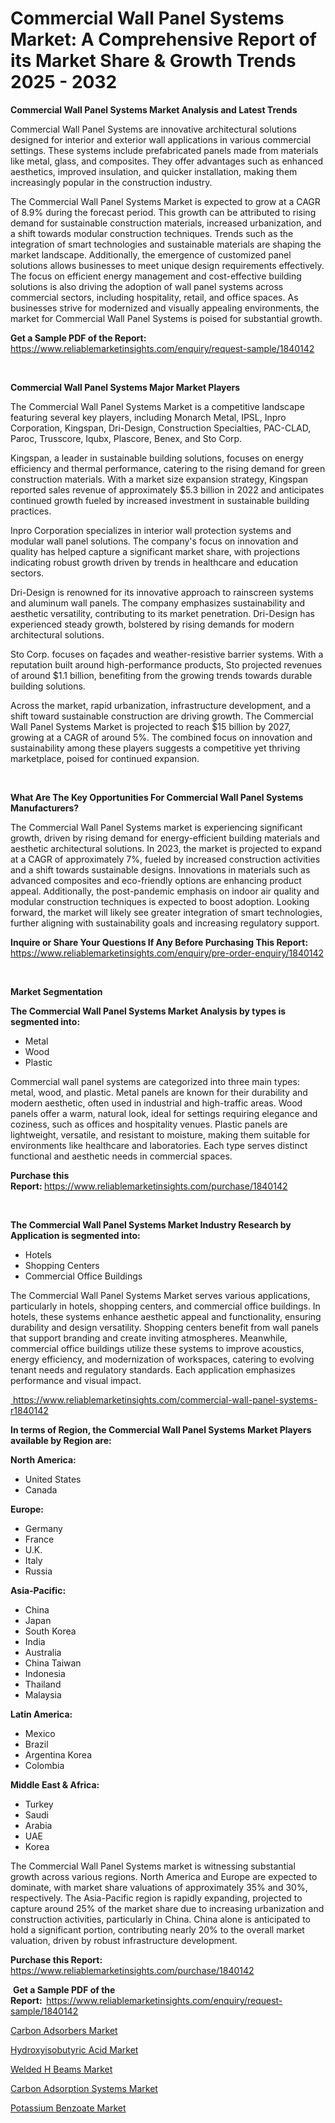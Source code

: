 <p><h1>Commercial Wall Panel Systems Market: A Comprehensive Report of its Market Share & Growth Trends 2025 - 2032</h1></p><p><strong>Commercial Wall Panel Systems Market Analysis and Latest Trends</strong></p>
<p><p>Commercial Wall Panel Systems are innovative architectural solutions designed for interior and exterior wall applications in various commercial settings. These systems include prefabricated panels made from materials like metal, glass, and composites. They offer advantages such as enhanced aesthetics, improved insulation, and quicker installation, making them increasingly popular in the construction industry.</p><p>The Commercial Wall Panel Systems Market is expected to grow at a CAGR of 8.9% during the forecast period. This growth can be attributed to rising demand for sustainable construction materials, increased urbanization, and a shift towards modular construction techniques. Trends such as the integration of smart technologies and sustainable materials are shaping the market landscape. Additionally, the emergence of customized panel solutions allows businesses to meet unique design requirements effectively. The focus on efficient energy management and cost-effective building solutions is also driving the adoption of wall panel systems across commercial sectors, including hospitality, retail, and office spaces. As businesses strive for modernized and visually appealing environments, the market for Commercial Wall Panel Systems is poised for substantial growth.</p></p>
<p><strong>Get a Sample PDF of the Report:&nbsp;</strong> <a href="https://www.reliablemarketinsights.com/enquiry/request-sample/1840142?utm_campaign=1512&utm_medium=2&utm_source=Github&utm_content=ia&utm_term=30012025&utm_id=commercial-wall-panel-systems">https://www.reliablemarketinsights.com/enquiry/request-sample/1840142</a></p>
<p>&nbsp;</p>
<p><strong>Commercial Wall Panel Systems Major Market Players</strong></p>
<p><p>The Commercial Wall Panel Systems Market is a competitive landscape featuring several key players, including Monarch Metal, IPSL, Inpro Corporation, Kingspan, Dri-Design, Construction Specialties, PAC-CLAD, Paroc, Trusscore, Iqubx, Plascore, Benex, and Sto Corp. </p><p>Kingspan, a leader in sustainable building solutions, focuses on energy efficiency and thermal performance, catering to the rising demand for green construction materials. With a market size expansion strategy, Kingspan reported sales revenue of approximately $5.3 billion in 2022 and anticipates continued growth fueled by increased investment in sustainable building practices.</p><p>Inpro Corporation specializes in interior wall protection systems and modular wall panel solutions. The company's focus on innovation and quality has helped capture a significant market share, with projections indicating robust growth driven by trends in healthcare and education sectors.</p><p>Dri-Design is renowned for its innovative approach to rainscreen systems and aluminum wall panels. The company emphasizes sustainability and aesthetic versatility, contributing to its market penetration. Dri-Design has experienced steady growth, bolstered by rising demands for modern architectural solutions.</p><p>Sto Corp. focuses on façades and weather-resistive barrier systems. With a reputation built around high-performance products, Sto projected revenues of around $1.1 billion, benefiting from the growing trends towards durable building solutions.</p><p>Across the market, rapid urbanization, infrastructure development, and a shift toward sustainable construction are driving growth. The Commercial Wall Panel Systems Market is projected to reach $15 billion by 2027, growing at a CAGR of around 5%. The combined focus on innovation and sustainability among these players suggests a competitive yet thriving marketplace, poised for continued expansion.</p></p>
<p>&nbsp;</p>
<p><strong>What Are The Key Opportunities For Commercial Wall Panel Systems Manufacturers?</strong></p>
<p><p>The Commercial Wall Panel Systems market is experiencing significant growth, driven by rising demand for energy-efficient building materials and aesthetic architectural solutions. In 2023, the market is projected to expand at a CAGR of approximately 7%, fueled by increased construction activities and a shift towards sustainable designs. Innovations in materials such as advanced composites and eco-friendly options are enhancing product appeal. Additionally, the post-pandemic emphasis on indoor air quality and modular construction techniques is expected to boost adoption. Looking forward, the market will likely see greater integration of smart technologies, further aligning with sustainability goals and increasing regulatory support.</p></p>
<p><strong>Inquire or Share Your Questions If Any Before Purchasing This Report:</strong> <a href="https://www.reliablemarketinsights.com/enquiry/pre-order-enquiry/1840142?utm_campaign=1512&utm_medium=2&utm_source=Github&utm_content=ia&utm_term=30012025&utm_id=commercial-wall-panel-systems">https://www.reliablemarketinsights.com/enquiry/pre-order-enquiry/1840142</a></p>
<p>&nbsp;</p>
<p><strong>Market Segmentation</strong></p>
<p><strong>The Commercial Wall Panel Systems Market Analysis by types is segmented into:</strong></p>
<p><ul><li>Metal</li><li>Wood</li><li>Plastic</li></ul></p>
<p><p>Commercial wall panel systems are categorized into three main types: metal, wood, and plastic. Metal panels are known for their durability and modern aesthetic, often used in industrial and high-traffic areas. Wood panels offer a warm, natural look, ideal for settings requiring elegance and coziness, such as offices and hospitality venues. Plastic panels are lightweight, versatile, and resistant to moisture, making them suitable for environments like healthcare and laboratories. Each type serves distinct functional and aesthetic needs in commercial spaces.</p></p>
<p><strong>Purchase this Report:&nbsp;</strong><a href="https://www.reliablemarketinsights.com/purchase/1840142?utm_campaign=1512&utm_medium=2&utm_source=Github&utm_content=ia&utm_term=30012025&utm_id=commercial-wall-panel-systems">https://www.reliablemarketinsights.com/purchase/1840142</a></p>
<p>&nbsp;</p>
<p><strong>The Commercial Wall Panel Systems Market Industry Research by Application is segmented into:</strong></p>
<p><ul><li>Hotels</li><li>Shopping Centers</li><li>Commercial Office Buildings</li></ul></p>
<p><p>The Commercial Wall Panel Systems Market serves various applications, particularly in hotels, shopping centers, and commercial office buildings. In hotels, these systems enhance aesthetic appeal and functionality, ensuring durability and design versatility. Shopping centers benefit from wall panels that support branding and create inviting atmospheres. Meanwhile, commercial office buildings utilize these systems to improve acoustics, energy efficiency, and modernization of workspaces, catering to evolving tenant needs and regulatory standards. Each application emphasizes performance and visual impact.</p></p>
<p><a href="https://www.reliablemarketinsights.com/commercial-wall-panel-systems-r1840142?utm_campaign=1512&utm_medium=2&utm_source=Github&utm_content=ia&utm_term=30012025&utm_id=commercial-wall-panel-systems">&nbsp;https://www.reliablemarketinsights.com/commercial-wall-panel-systems-r1840142</a></p>
<p><strong>In terms of Region, the Commercial Wall Panel Systems Market Players available by Region are:</strong></p>
<p>
    <p> <strong> North America: </strong>
        <ul>
            <li>United States</li>
            <li>Canada</li>
        </ul>
        </p> 
    <p> <strong> Europe: </strong>
        <ul>
            <li>Germany</li>
            <li>France</li>
            <li>U.K.</li>
            <li>Italy</li>
            <li>Russia</li>
        </ul>
        </p> 
    <p> <strong> Asia-Pacific: </strong>
        <ul>
            <li>China</li>
            <li>Japan</li>
            <li>South Korea</li>
            <li>India</li>
            <li>Australia</li>
            <li>China Taiwan</li>
            <li>Indonesia</li>
            <li>Thailand</li>
            <li>Malaysia</li>
        </ul>
        </p> 
    <p> <strong> Latin America: </strong>
        <ul>
            <li>Mexico</li>
            <li>Brazil</li>
            <li>Argentina Korea</li>
            <li>Colombia</li>
        </ul>
        </p> 
    <p> <strong> Middle East & Africa: </strong>
        <ul>
            <li>Turkey</li>
            <li>Saudi</li>
            <li>Arabia</li>
            <li>UAE</li>
            <li>Korea</li>
        </ul>
    </p>
    </p>
<p><p>The Commercial Wall Panel Systems market is witnessing substantial growth across various regions. North America and Europe are expected to dominate, with market share valuations of approximately 35% and 30%, respectively. The Asia-Pacific region is rapidly expanding, projected to capture around 25% of the market share due to increasing urbanization and construction activities, particularly in China. China alone is anticipated to hold a significant portion, contributing nearly 20% to the overall market valuation, driven by robust infrastructure development.</p></p>
<p><strong>Purchase this Report: </strong><a href="https://www.reliablemarketinsights.com/purchase/1840142?utm_campaign=1512&utm_medium=2&utm_source=Github&utm_content=ia&utm_term=30012025&utm_id=commercial-wall-panel-systems">https://www.reliablemarketinsights.com/purchase/1840142</a></p>
<p>&nbsp;<strong>Get a Sample PDF of the Report:&nbsp;&nbsp;</strong><a href="https://www.reliablemarketinsights.com/enquiry/request-sample/1840142?utm_campaign=1512&utm_medium=2&utm_source=Github&utm_content=ia&utm_term=30012025&utm_id=commercial-wall-panel-systems">https://www.reliablemarketinsights.com/enquiry/request-sample/1840142</a></p>
<p><strong></strong></p>
<p><p><a href="https://github.com/beroxiluwaya/Market-Research-Report-List-1/blob/main/carbon-adsorbers-market.md?utm_campaign=1512&utm_medium=2&utm_source=Github&utm_content=ia&utm_term=30012025&utm_id=commercial-wall-panel-systems">Carbon Adsorbers Market</a></p><p><a href="https://github.com/SanjidaKhan901/Market-Research-Report-List-1/blob/main/hydroxyisobutyric-acid-market.md?utm_campaign=1512&utm_medium=2&utm_source=Github&utm_content=ia&utm_term=30012025&utm_id=commercial-wall-panel-systems">Hydroxyisobutyric Acid Market</a></p><p><a href="https://github.com/tamvrosiya/Market-Research-Report-List-6/blob/main/welded-h-beams-market.md?utm_campaign=1512&utm_medium=2&utm_source=Github&utm_content=ia&utm_term=30012025&utm_id=commercial-wall-panel-systems">Welded H Beams Market</a></p><p><a href="https://github.com/pizolina/Market-Research-Report-List-6/blob/main/carbon-adsorption-systems-market.md?utm_campaign=1512&utm_medium=2&utm_source=Github&utm_content=ia&utm_term=30012025&utm_id=commercial-wall-panel-systems">Carbon Adsorption Systems Market</a></p><p><a href="https://github.com/AngelaWalsh696/Market-Research-Report-List-1/blob/main/potassium-benzoate-market.md?utm_campaign=1512&utm_medium=2&utm_source=Github&utm_content=ia&utm_term=30012025&utm_id=commercial-wall-panel-systems">Potassium Benzoate Market</a></p></p>